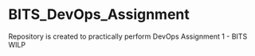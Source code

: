 # BITS_DevOps_Assignment
Repository is created to practically perform DevOps Assignment 1 - BITS WILP
